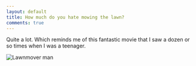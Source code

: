```yaml
---
layout: default
title: How much do you hate mowing the lawn?
comments: true
---
```


Quite a lot. Which reminds me of this fantastic movie that I saw a dozen or so times when I was a teenager.

![Lawnmover man](http://ia.media-imdb.com/images/M/MV5BMTk2ODExODIwM15BMl5BanBnXkFtZTgwODUyMDY0MDE@._V1_SX214_AL_.jpg)
